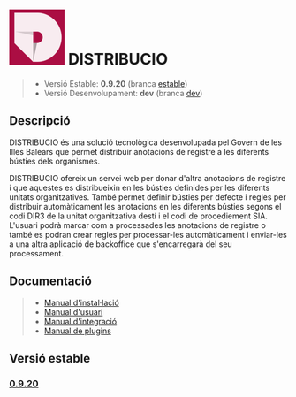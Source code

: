 # ![Logo distribucio](https://github.com/GovernIB/distribucio/raw/master/assets/logo.png) DISTRIBUCIO

> - Versió Estable: __0.9.20__ (branca [estable](https://github.com/GovernIB/distribucio/tree/estable))
> - Versió Desenvolupament: __dev__ (branca [dev](https://github.com/GovernIB/distribucio/tree/dev))

## <a name="desc"></a> Descripció

DISTRIBUCIO és una solució tecnològica desenvolupada pel Govern de les Illes Balears que permet distribuir anotacions de registre a les diferents bústies dels organismes.

DISTRIBUCIO ofereix un servei web per donar d'altra anotacions de registre i que aquestes es distribueixin en les bústies definides per les diferents unitats organitzatives. També permet definir bústies per defecte i regles per distribuir automàticament les anotacions en les diferents bústies segons el codi DIR3 de la unitat organitzativa destí i el codi de procediement SIA. L'usuari podrà marcar com a processades les anotacions de registre o també es podran crear regles per processar-les automàticament i enviar-les a una altra aplicació de backoffice que s'encarregarà del seu processament.

## <a name="docs"></a> Documentació


>- [Manual d'instal·lació](https://github.com/GovernIB/distribucio/estable/doc/pdf/00_Distribucio_Manual_instalacio.pdf)
>- [Manual d'usuari](https://github.com/GovernIB/distribucio/blob/estable/doc/pdf/02_Distribucio_Manual_Usuari.pdf)
>- [Manual d'integració](https://github.com/GovernIB/distribucio/blob/estable/doc/pdf/03_Distribucio_Manual_Integraci%C3%B3.pdf)
>- [Manual de plugins](https://github.com/GovernIB/distribucio/blob/estable/doc/pdf/04_Distribucio_Manual_Plugins.pdf)


## <a name="v_estable"></a> Versió estable
### [0.9.20](https://github.com/GovernIB/distribucio/releases/tag/Distribucio_0.9.20)
